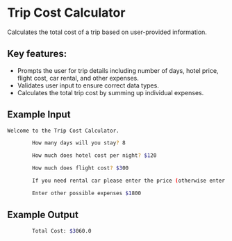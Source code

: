 # Trip Cost Calculator
Calculates the total cost of a trip based on user-provided information.

## Key features:
- Prompts the user for trip details including number of days, hotel price, flight cost, car rental, and other expenses.
- Validates user input to ensure correct data types.
- Calculates the total trip cost by summing up individual expenses.


## Example Input 
```bash
Welcome to the Trip Cost Calculator.

        How many days will you stay? 8

        How much does hotel cost per night? $120

        How much does flight cost? $300

        If you need rental car please enter the price (otherwise enter zero). $0

        Enter other possible expenses $1800
```
## Example Output 
```bash
        Total Cost: $3060.0
```
